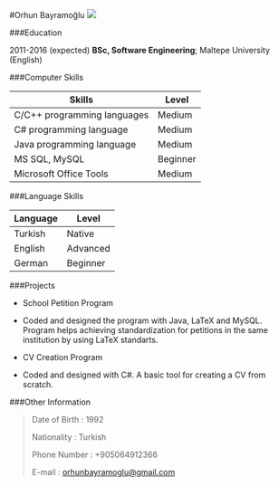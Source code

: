 #Orhun Bayramoğlu
![](https://raw.githubusercontent.com/orhunbayramoglu/CV/9a95f85e9fd5fd1d0f7b39f416156f5473c40d97/cv.jpg)

###Education

2011-2016 (expected)
	**BSc, Software Engineering**; Maltepe University (English)
		

###Computer Skills

| Skills                                 | Level         |
| -------------------------------------- |---------------|
| C/C++ programming languages            | Medium        |
| C# programming language                | Medium        |
| Java programming language              | Medium	 |
| MS SQL, MySQL				 | Beginner	 |
| Microsoft Office Tools		 | Medium	 |

###Language Skills

| Language   | Level    |
|----------- |----------|
| Turkish    | Native   |
| English    | Advanced |
| German     | Beginner |

###Projects

* School Petition Program
 * Coded and designed the program with Java, LaTeX and MySQL. Program helps achieving standardization for petitions in the same institution by using LaTeX standarts.
 
* CV Creation Program
 * Coded and designed with C#. A basic tool for creating a CV from scratch.

###Other Information

>Date of Birth : 1992
>
>Nationality : Turkish
>
>Phone Number : +905064912366
>
>E-mail : orhunbayramoglu@gmail.com
